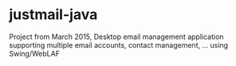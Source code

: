 # justmail-java
 Project from March 2015, Desktop email management application supporting multiple email accounts, contact management, ... using Swing/WebLAF 
